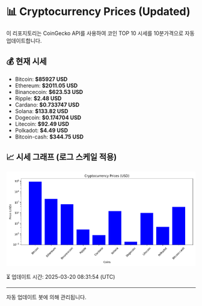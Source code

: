 
# 📊 Cryptocurrency Prices (Updated)

이 리포지토리는 CoinGecko API를 사용하여 코인 TOP 10 시세를 10분가격으로 자동 업데이트합니다.

## 💰 현재 시세
- Bitcoin: **$85927 USD**
- Ethereum: **$2011.05 USD**
- Binancecoin: **$623.53 USD**
- Ripple: **$2.48 USD**
- Cardano: **$0.733747 USD**
- Solana: **$133.82 USD**
- Dogecoin: **$0.174704 USD**
- Litecoin: **$92.49 USD**
- Polkadot: **$4.49 USD**
- Bitcoin-cash: **$344.75 USD**

## 📈 시세 그래프 (로그 스케일 적용)
![Crypto Prices](crypto_prices.png)

⏳ 업데이트 시간: 2025-03-20 08:31:54 (UTC)

---
자동 업데이트 봇에 의해 관리됩니다.
